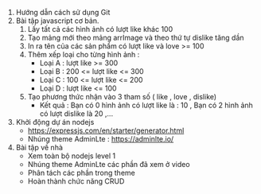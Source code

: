 1. Hướng dẫn cách sử dụng Git
2. Bài tập javascript cơ bản.
   1. Lấy tất cả các hình ảnh có lượt like khác 100
   2. Tạo mảng mới theo mảng arrImage và theo thứ tự dislike tăng dần
   3. In ra tên của các sản phẩm có lượt like và love >= 100
   4. Thêm xếp loại cho từng hình ảnh :
      - Loại A : lượt like >= 300
      - Loại B : 200 <= lượt like <= 300
      - Loại C : 100 <= lượt like <= 200
      - Loại D : lượt like <= 100
   5. Tạo phương thức nhận vào 3 tham số ( like , love , dislike)
      - Kết quả : Bạn có 0 hình ảnh có lượt like là : 10 , Bạn có 2 hình ảnh có lượt dislike là 20 ,...
3. Khởi động dự án nodejs
   - https://expressjs.com/en/starter/generator.html
   - Nhúng theme AdminLte : https://adminlte.io/
4. Bài tập về nhà
   - Xem toàn bộ nodejs level 1
   - Nhúng theme AdminLte các phần đã xem ở video
   - Phân tách các phần trong theme
   - Hoàn thành chức năng CRUD

